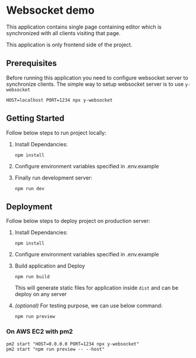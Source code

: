 # Websocket demo

This application contains single page containing editor which is synchronized with all clients visiting that page.

This application is only frontend side of the project.

## Prerequisites

Before running this application you need to configure websocket server to synchronize clients. The simple way to setup websocket server is to use `y-websocket`

```
HOST=localhost PORT=1234 npx y-websocket
```

## Getting Started

Follow below steps to run project locally:

1. Install Dependancies:
    ```
    npm install
    ```

2. Configure environment variables specified in .env.example

3. Finally run development server:
    ```
    npm run dev
    ```

## Deployment

Follow below steps to deploy project on production server:

1. Install Dependancies:
    ```
    npm install
    ```

2. Configure environment variables specified in .env.example

3. Build application and Deploy
    ```
    npm run build
    ```
    This will generate static files for application inside `dist` and can be deploy on any server
4. _*(optional)*_ For testing purpose, we can use below command:
    ```
    npm run preview
    ```

### On AWS EC2 with pm2

```
pm2 start "HOST=0.0.0.0 PORT=1234 npx y-websocket"
pm2 start "npm run preview -- --host"
```
